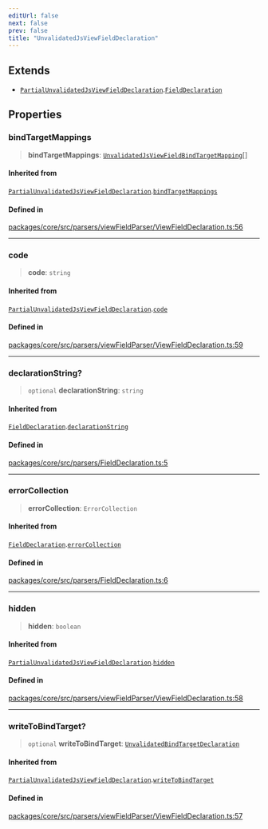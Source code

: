 ```yaml
---
editUrl: false
next: false
prev: false
title: "UnvalidatedJsViewFieldDeclaration"
---
```


## Extends

- [`PartialUnvalidatedJsViewFieldDeclaration`](/obsidian-meta-bind-plugin-docs/api/interfaces/partialunvalidatedjsviewfielddeclaration/).[`FieldDeclaration`](/obsidian-meta-bind-plugin-docs/api/interfaces/fielddeclaration/)

## Properties

### bindTargetMappings

> **bindTargetMappings**: [`UnvalidatedJsViewFieldBindTargetMapping`](/obsidian-meta-bind-plugin-docs/api/interfaces/unvalidatedjsviewfieldbindtargetmapping/)[]

#### Inherited from

[`PartialUnvalidatedJsViewFieldDeclaration`](/obsidian-meta-bind-plugin-docs/api/interfaces/partialunvalidatedjsviewfielddeclaration/).[`bindTargetMappings`](/obsidian-meta-bind-plugin-docs/api/interfaces/partialunvalidatedjsviewfielddeclaration/#bindtargetmappings)

#### Defined in

[packages/core/src/parsers/viewFieldParser/ViewFieldDeclaration.ts:56](https://github.com/mProjectsCode/obsidian-meta-bind-plugin/blob/f6219a613aed1d40ff7f62bc1faab53d3dd969bb/packages/core/src/parsers/viewFieldParser/ViewFieldDeclaration.ts#L56)

***

### code

> **code**: `string`

#### Inherited from

[`PartialUnvalidatedJsViewFieldDeclaration`](/obsidian-meta-bind-plugin-docs/api/interfaces/partialunvalidatedjsviewfielddeclaration/).[`code`](/obsidian-meta-bind-plugin-docs/api/interfaces/partialunvalidatedjsviewfielddeclaration/#code)

#### Defined in

[packages/core/src/parsers/viewFieldParser/ViewFieldDeclaration.ts:59](https://github.com/mProjectsCode/obsidian-meta-bind-plugin/blob/f6219a613aed1d40ff7f62bc1faab53d3dd969bb/packages/core/src/parsers/viewFieldParser/ViewFieldDeclaration.ts#L59)

***

### declarationString?

> `optional` **declarationString**: `string`

#### Inherited from

[`FieldDeclaration`](/obsidian-meta-bind-plugin-docs/api/interfaces/fielddeclaration/).[`declarationString`](/obsidian-meta-bind-plugin-docs/api/interfaces/fielddeclaration/#declarationstring)

#### Defined in

[packages/core/src/parsers/FieldDeclaration.ts:5](https://github.com/mProjectsCode/obsidian-meta-bind-plugin/blob/f6219a613aed1d40ff7f62bc1faab53d3dd969bb/packages/core/src/parsers/FieldDeclaration.ts#L5)

***

### errorCollection

> **errorCollection**: `ErrorCollection`

#### Inherited from

[`FieldDeclaration`](/obsidian-meta-bind-plugin-docs/api/interfaces/fielddeclaration/).[`errorCollection`](/obsidian-meta-bind-plugin-docs/api/interfaces/fielddeclaration/#errorcollection)

#### Defined in

[packages/core/src/parsers/FieldDeclaration.ts:6](https://github.com/mProjectsCode/obsidian-meta-bind-plugin/blob/f6219a613aed1d40ff7f62bc1faab53d3dd969bb/packages/core/src/parsers/FieldDeclaration.ts#L6)

***

### hidden

> **hidden**: `boolean`

#### Inherited from

[`PartialUnvalidatedJsViewFieldDeclaration`](/obsidian-meta-bind-plugin-docs/api/interfaces/partialunvalidatedjsviewfielddeclaration/).[`hidden`](/obsidian-meta-bind-plugin-docs/api/interfaces/partialunvalidatedjsviewfielddeclaration/#hidden)

#### Defined in

[packages/core/src/parsers/viewFieldParser/ViewFieldDeclaration.ts:58](https://github.com/mProjectsCode/obsidian-meta-bind-plugin/blob/f6219a613aed1d40ff7f62bc1faab53d3dd969bb/packages/core/src/parsers/viewFieldParser/ViewFieldDeclaration.ts#L58)

***

### writeToBindTarget?

> `optional` **writeToBindTarget**: [`UnvalidatedBindTargetDeclaration`](/obsidian-meta-bind-plugin-docs/api/interfaces/unvalidatedbindtargetdeclaration/)

#### Inherited from

[`PartialUnvalidatedJsViewFieldDeclaration`](/obsidian-meta-bind-plugin-docs/api/interfaces/partialunvalidatedjsviewfielddeclaration/).[`writeToBindTarget`](/obsidian-meta-bind-plugin-docs/api/interfaces/partialunvalidatedjsviewfielddeclaration/#writetobindtarget)

#### Defined in

[packages/core/src/parsers/viewFieldParser/ViewFieldDeclaration.ts:57](https://github.com/mProjectsCode/obsidian-meta-bind-plugin/blob/f6219a613aed1d40ff7f62bc1faab53d3dd969bb/packages/core/src/parsers/viewFieldParser/ViewFieldDeclaration.ts#L57)
